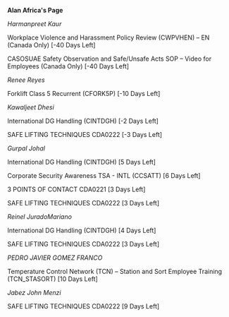**Alan Africa's Page**


*Harmanpreet Kaur*

Workplace Violence and Harassment Policy Review (CWPVHEN) – EN (Canada Only) [-40 Days Left]


CASOSUAE Safety Observation and Safe/Unsafe Acts SOP – Video for Employees (Canada Only) [-40 Days Left]


*Renee Reyes*

Forklift Class 5 Recurrent (CFORK5P) [-10 Days Left]


*Kawaljeet Dhesi*

International DG Handling (CINTDGH) [-2 Days Left]


SAFE LIFTING TECHNIQUES CDA0222 [-3 Days Left]


*Gurpal Johal*

International DG Handling (CINTDGH) [5 Days Left]


Corporate Security Awareness TSA - INTL (CCSATT) [6 Days Left]


3 POINTS OF CONTACT CDA0221 [3 Days Left]


SAFE LIFTING TECHNIQUES CDA0222 [3 Days Left]


*Reinel JuradoMariano*

International DG Handling (CINTDGH) [4 Days Left]


SAFE LIFTING TECHNIQUES CDA0222 [3 Days Left]


*PEDRO JAVIER GOMEZ FRANCO*

Temperature Control Network (TCN) – Station and Sort Employee Training (TCN_STASORT) [10 Days Left]


*Jabez John Menzi*

SAFE LIFTING TECHNIQUES CDA0222 [9 Days Left]


